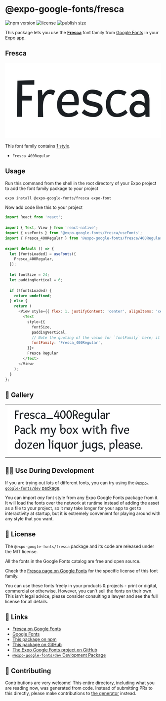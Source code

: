 # @expo-google-fonts/fresca

![npm version](https://flat.badgen.net/npm/v/@expo-google-fonts/fresca)
![license](https://flat.badgen.net/github/license/expo/google-fonts)
![publish size](https://flat.badgen.net/packagephobia/install/@expo-google-fonts/fresca)

This package lets you use the [**Fresca**](https://fonts.google.com/specimen/Fresca) font family from [Google Fonts](https://fonts.google.com/) in your Expo app.

## Fresca

![Fresca](./font-family.png)

This font family contains [1 style](#-gallery).

- `Fresca_400Regular`

## Usage

Run this command from the shell in the root directory of your Expo project to add the font family package to your project
```sh
expo install @expo-google-fonts/fresca expo-font
```

Now add code like this to your project
```js
import React from 'react';

import { Text, View } from 'react-native';
import { useFonts } from '@expo-google-fonts/fresca/useFonts';
import { Fresca_400Regular } from '@expo-google-fonts/fresca/400Regular';

export default () => {
  let [fontsLoaded] = useFonts({
    Fresca_400Regular,
  });

  let fontSize = 24;
  let paddingVertical = 6;

  if (!fontsLoaded) {
    return undefined;
  } else {
    return (
      <View style={{ flex: 1, justifyContent: 'center', alignItems: 'center' }}>
        <Text
          style={{
            fontSize,
            paddingVertical,
            // Note the quoting of the value for `fontFamily` here; it expects a string!
            fontFamily: 'Fresca_400Regular',
          }}>
          Fresca Regular
        </Text>
      </View>
    );
  }
};

```

## 🔡 Gallery


||||
|-|-|-|
|![Fresca_400Regular](.//400Regular/Fresca_400Regular.ttf.png)||||


## 👩‍💻 Use During Development

If you are trying out lots of different fonts, you can try using the [`@expo-google-fonts/dev` package](https://github.com/freeboub/google-fonts/tree/master/font-packages/dev#readme).

You can import *any* font style from any Expo Google Fonts package from it. It will load the fonts
over the network at runtime instead of adding the asset as a file to your project, so it may take longer
for your app to get to interactivity at startup, but it is extremely convenient
for playing around with any style that you want.

## 📖 License

The `@expo-google-fonts/fresca` package and its code are released under the MIT license.

All the fonts in the Google Fonts catalog are free and open source.

Check the [Fresca page on Google Fonts](https://fonts.google.com/specimen/Fresca) for the specific license of this font family.

You can use these fonts freely in your products & projects - print or digital, commercial or otherwise. However, you can't sell the fonts on their own. This isn't legal advice, please consider consulting a lawyer and see the full license for all details.

## 🔗 Links

- [Fresca on Google Fonts](https://fonts.google.com/specimen/Fresca)
- [Google Fonts](https://fonts.google.com/)
- [This package on npm](https://www.npmjs.com/package/@expo-google-fonts/fresca)
- [This package on GitHub](https://github.com/freeboub/google-fonts/tree/master/font-packages/fresca)
- [The Expo Google Fonts project on GitHub](https://github.com/freeboub/google-fonts)
- [`@expo-google-fonts/dev` Devlopment Package](https://github.com/freeboub/google-fonts/tree/master/font-packages/dev)

## 🤝 Contributing

Contributions are very welcome! This entire directory, including what you are reading now, was generated from code. Instead of submitting PRs to this directly, please make contributions to [the generator](https://github.com/freeboub/google-fonts/tree/master/packages/generator) instead.
